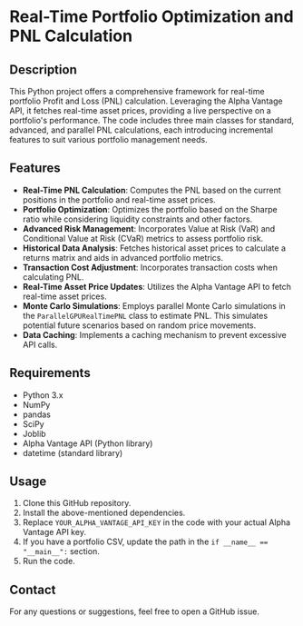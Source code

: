 # Real-Time Portfolio Optimization and PNL Calculation

## Description
This Python project offers a comprehensive framework for real-time portfolio Profit and Loss (PNL) calculation. Leveraging the Alpha Vantage API, it fetches real-time asset prices, providing a live perspective on a portfolio's performance. The code includes three main classes for standard, advanced, and parallel PNL calculations, each introducing incremental features to suit various portfolio management needs.

## Features
- **Real-Time PNL Calculation**: Computes the PNL based on the current positions in the portfolio and real-time asset prices.
- **Portfolio Optimization**: Optimizes the portfolio based on the Sharpe ratio while considering liquidity constraints and other factors.
- **Advanced Risk Management**: Incorporates Value at Risk (VaR) and Conditional Value at Risk (CVaR) metrics to assess portfolio risk.
- **Historical Data Analysis**: Fetches historical asset prices to calculate a returns matrix and aids in advanced portfolio metrics.
- **Transaction Cost Adjustment**: Incorporates transaction costs when calculating PNL.
- **Real-Time Asset Price Updates**: Utilizes the Alpha Vantage API to fetch real-time asset prices.
- **Monte Carlo Simulations**: Employs parallel Monte Carlo simulations in the `ParallelGPURealTimePNL` class to estimate PNL. This simulates potential future scenarios based on random price movements.
- **Data Caching**: Implements a caching mechanism to prevent excessive API calls.

## Requirements
- Python 3.x
- NumPy
- pandas
- SciPy
- Joblib
- Alpha Vantage API (Python library)
- datetime (standard library)

## Usage
1. Clone this GitHub repository.
2. Install the above-mentioned dependencies.
3. Replace `YOUR_ALPHA_VANTAGE_API_KEY` in the code with your actual Alpha Vantage API key.
4. If you have a portfolio CSV, update the path in the `if __name__ == "__main__":` section.
5. Run the code.

## Contact
For any questions or suggestions, feel free to open a GitHub issue.
